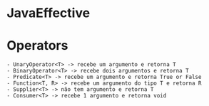 # JavaEffective

# Operators
    - UnaryOperator<T> -> recebe um argumento e retorna T
    - BinaryOperator<T> -> recebe dois argumentos e retorna T
    - Predicate<T> -> recebe um argumento e retorna True or False
    - Function<T, R> -> recebe um argumento do tipo T e retorna R
    - Supplier<T> -> não tem argumento e retorna T
    - Consumer<T> -> recebe 1 argumento e retorna void